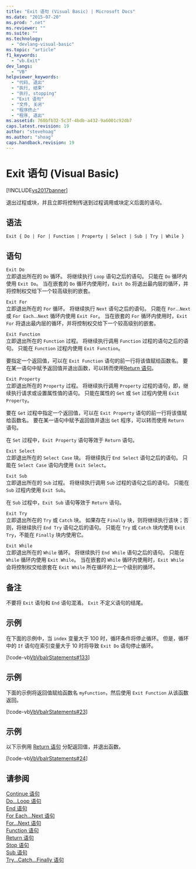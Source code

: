 ```yaml
---
title: "Exit 语句 (Visual Basic) | Microsoft Docs"
ms.date: "2015-07-20"
ms.prod: ".net"
ms.reviewer: ""
ms.suite: ""
ms.technology: 
  - "devlang-visual-basic"
ms.topic: "article"
f1_keywords: 
  - "vb.Exit"
dev_langs: 
  - "VB"
helpviewer_keywords: 
  - "代码, 退出"
  - "执行, 结束"
  - "执行, stopping"
  - "Exit 语句"
  - "文件, 关闭"
  - "程序终止"
  - "程序, 退出"
ms.assetid: 760bfb32-5c3f-4bdb-a432-9a6001c92db7
caps.latest.revision: 19
author: "stevehoag"
ms.author: "shoag"
caps.handback.revision: 19
---
```

# Exit 语句 (Visual Basic)
[!INCLUDE[vs2017banner](../../../visual-basic/includes/vs2017banner.md)]

退出过程或块，并且立即将控制传送到过程调用或块定义后面的语句。  
  
## 语法  
  
```  
Exit { Do | For | Function | Property | Select | Sub | Try | While }  
```  
  
## 语句  
 `Exit Do`  
 立即退出所在的 `Do` 循环。  将继续执行 `Loop` 语句之后的语句。  只能在 `Do` 循环内使用 `Exit Do`。  当在嵌套的 `Do` 循环内使用时，`Exit Do` 将退出最内层的循环，并将控制权交给下一个较高级别的嵌套。  
  
 `Exit For`  
 立即退出所在的 `For` 循环。  将继续执行 `Next` 语句之后的语句。  只能在 `For`...`Next` 或 `For Each`...`Next` 循环内使用 `Exit For`。  当在嵌套的 `For` 循环内使用时，`Exit For` 将退出最内层的循环，并将控制权交给下一个较高级别的嵌套。  
  
 `Exit Function`  
 立即退出所在的 `Function` 过程。  将继续执行调用 `Function` 过程的语句之后的语句。  只能在 `Function` 过程内使用 `Exit Function`。  
  
 要指定一个返回值，可以在 `Exit Function` 语句的前一行将该值赋给函数名。  要在某一语句中赋予返回值并退出函数，可以转而使用[Return 语句](../../../visual-basic/language-reference/statements/return-statement.md)。  
  
 `Exit Property`  
 立即退出所在的 `Property` 过程。  将继续执行调用 `Property` 过程的语句，即，继续执行请求或设置属性值的语句。  只能在属性的 `Get` 或 `Set` 过程内使用 `Exit Property`。  
  
 要在 `Get` 过程中指定一个返回值，可以在 `Exit Property` 语句的前一行将该值赋给函数名。  要在某一语句中赋予返回值并退出 `Get` 程序，可以转而使用 `Return` 语句。  
  
 在 `Set` 过程中，`Exit Property` 语句等效于 `Return` 语句。  
  
 `Exit Select`  
 立即退出所在的 `Select Case` 块。  将继续执行 `End Select` 语句之后的语句。  只能在 `Select Case` 语句内使用 `Exit Select`。  
  
 `Exit Sub`  
 立即退出所在的 `Sub` 过程。  将继续执行调用 `Sub` 过程的语句之后的语句。  只能在 `Sub` 过程内使用 `Exit Sub`。  
  
 在 `Sub` 过程中，`Exit Sub` 语句等效于 `Return` 语句。  
  
 `Exit Try`  
 立即退出所在的 `Try` 或 `Catch` 块。  如果存在 `Finally` 块，则将继续执行该块；否则，将继续执行 `End Try` 语句之后的语句。  只能在 `Try` 或 `Catch` 块内使用 `Exit Try`，不能在 `Finally` 块内使用它。  
  
 `Exit While`  
 立即退出所在的 `While` 循环。  将继续执行 `End While` 语句之后的语句。  只能在 `While` 循环内使用 `Exit While`。  当在嵌套的 `While` 循环内使用时，`Exit While` 会将控制权交给嵌套在 `Exit While` 所在循环的上一个级别的循环。  
  
## 备注  
 不要将 `Exit` 语句和 `End` 语句混淆。  `Exit` 不定义语句的结尾。  
  
## 示例  
 在下面的示例中，当 `index` 变量大于 100 时，循环条件将停止循环。  但是，循环中的 `If` 语句在索引变量大于 10 时将导致 `Exit Do` 语句停止循环。  
  
 [!code-vb[VbVbalrStatements#133](../../../visual-basic/language-reference/error-messages/codesnippet/VisualBasic/exit-statement_1.vb)]  
  
## 示例  
 下面的示例将返回值赋给函数名 `myFunction`，然后使用 `Exit Function` 从该函数返回。  
  
 [!code-vb[VbVbalrStatements#23](../../../visual-basic/language-reference/error-messages/codesnippet/VisualBasic/exit-statement_2.vb)]  
  
## 示例  
 以下示例用 [Return 语句](../../../visual-basic/language-reference/statements/return-statement.md) 分配返回值，并退出函数。  
  
 [!code-vb[VbVbalrStatements#24](../../../visual-basic/language-reference/error-messages/codesnippet/VisualBasic/exit-statement_3.vb)]  
  
## 请参阅  
 [Continue 语句](../../../visual-basic/language-reference/statements/continue-statement.md)   
 [Do...Loop 语句](../../../visual-basic/language-reference/statements/do-loop-statement.md)   
 [End 语句](../../../visual-basic/language-reference/statements/end-statement.md)   
 [For Each...Next 语句](../../../visual-basic/language-reference/statements/for-each-next-statement.md)   
 [For...Next 语句](../../../visual-basic/language-reference/statements/for-next-statement.md)   
 [Function 语句](../../../visual-basic/language-reference/statements/function-statement.md)   
 [Return 语句](../../../visual-basic/language-reference/statements/return-statement.md)   
 [Stop 语句](../../../visual-basic/language-reference/statements/stop-statement.md)   
 [Sub 语句](../../../visual-basic/language-reference/statements/sub-statement.md)   
 [Try...Catch...Finally 语句](../../../visual-basic/language-reference/statements/try-catch-finally-statement.md)